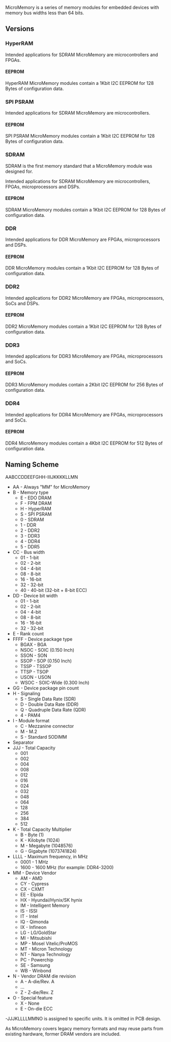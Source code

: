 MicroMemory is a series of memory modules for embedded devices with memory bus widths less than 64 bits.

## Versions

### HyperRAM
Intended applications for SDRAM MicroMemory are microcontrollers and FPGAs.

#### EEPROM
HyperRAM MicroMemory modules contain a 1Kbit I2C EEPROM for 128 Bytes of configuration data. 

### SPI PSRAM
Intended applications for SDRAM MicroMemory are microcontrollers.

#### EEPROM
SPI PSRAM MicroMemory modules contain a 1Kbit I2C EEPROM for 128 Bytes of configuration data. 

### SDRAM
SDRAM is the first memory standard that a MicroMemory module was designed for. 

Intended applications for SDRAM MicroMemory are microcontrollers, FPGAs, microprocessors and DSPs.

#### EEPROM
SDRAM MicroMemory modules contain a 1Kbit I2C EEPROM for 128 Bytes of configuration data. 

### DDR
Intended applications for DDR MicroMemory are FPGAs, microprocessors and DSPs.

#### EEPROM
DDR MicroMemory modules contain a 1Kbit I2C EEPROM for 128 Bytes of configuration data. 

### DDR2
Intended applications for DDR2 MicroMemory are FPGAs, microprocessors, SoCs and DSPs.

#### EEPROM
DDR2 MicroMemory modules contain a 1Kbit I2C EEPROM for 128 Bytes of configuration data. 

### DDR3
Intended applications for DDR3 MicroMemory are FPGAs, microprocessors and SoCs.

#### EEPROM
DDR3 MicroMemory modules contain a 2Kbit I2C EEPROM for 256 Bytes of configuration data. 

### DDR4
Intended applications for DDR4 MicroMemory are FPGAs, microprocessors and SoCs.

#### EEPROM
DDR4 MicroMemory modules contain a 4Kbit I2C EEPROM for 512 Bytes of configuration data. 

## Naming Scheme

AABCCDDEEFGHH-IIIJKKKKLLMN

- AA - Always "MM" for MicroMemory
- B - Memory type
  - E - EDO DRAM
  - F - FPM DRAM
  - H - HyperRAM
  - S - SPI PSRAM
  - 0 - SDRAM
  - 1 - DDR
  - 2 - DDR2
  - 3 - DDR3
  - 4 - DDR4
  - 5 - DDR5
- CC - Bus width
  - 01 - 1-bit
  - 02 - 2-bit
  - 04 - 4-bit
  - 08 - 8-bit 
  - 16 - 16-bit
  - 32 - 32-bit
  - 40 - 40-bit (32-bit + 8-bit ECC)
- DD - Device bit width
  - 01 - 1-bit
  - 02 - 2-bit
  - 04 - 4-bit
  - 08 - 8-bit 
  - 16 - 16-bit
  - 32 - 32-bit
- E - Rank count
- FFFF - Device package type
  - BGAX - BGA
  - NSOC - SOIC (0.150 Inch)
  - SSON - SON
  - SSOP - SOP (0.150 Inch)
  - TSSP - TSSOP
  - TTSP - TSOP
  - USON - USON
  - WSOC - SOIC-Wide (0.300 Inch)
- GG - Device package pin count
- H - Signaling
  - S - Single Data Rate (SDR)
  - D - Double Data Rate (DDR)
  - Q - Quadruple Data Rate (QDR)
  - 4 - PAM4
- I - Module format
  - C - Mezzanine connector
  - M - M.2
  - S - Standard SODIMM 
- Separator
- JJJ - Total Capacity 
  - 001
  - 002
  - 004
  - 008
  - 012
  - 016
  - 024
  - 032
  - 048
  - 064
  - 128
  - 256
  - 384
  - 512
- K - Total Capacity Multiplier
  - B - Byte (1)
  - K - Kilobyte (1024)
  - M - Megabyte (1048576)
  - G - Gigabyte (1073741824)
- LLLL - Maximum frequency, in MHz
  - 0001 - 1 MHz
  - 1600 - 1600 MHz (for example: DDR4-3200)
- MM - Device Vendor
  - AM - AMD
  - CY - Cypress
  - CX - CXMT
  - EE - Elpida
  - HX - Hyundai/Hynix/SK hynix
  - IM - Intelligent Memory
  - IS - ISSI
  - IT - Intel
  - IQ - Qimonda
  - IX - Infineon
  - LG - LG/GoldStar
  - MI - Mitsubishi
  - MP - Mosel Vitelic/ProMOS
  - MT - Micron Technology
  - NT - Nanya Technology
  - PC - Powerchip
  - SE - Samsung
  - WB - Winbond
- N - Vendor DRAM die revision
  - A - A-die/Rev. A
  - ...
  - Z - Z-die/Rev. Z
- O - Special feature
  - X - None
  - E - On-die ECC

-JJJKLLLLMMNO is assigned to specific units. It is omitted in PCB design.

As MicroMemory covers legacy memory formats and may reuse parts from existing hardware, former DRAM vendors are included. 